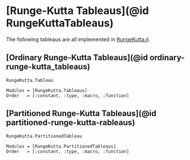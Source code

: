# [Runge-Kutta Tableaus](@id RungeKuttaTableaus)

The following tableaus are all implemented in [RungeKutta.jl](https://github.com/JuliaGNI/RungeKutta.jl).

## [Ordinary Runge-Kutta Tableaus](@id ordinary-runge-kutta_tableaus)

```@docs
RungeKutta.Tableau
```

```@autodocs
Modules = [RungeKutta.Tableaus]
Order   = [:constant, :type, :macro, :function]
```


## [Partitioned Runge-Kutta Tableaus](@id partitioned-runge-kutta-rableaus)

```@docs
RungeKutta.PartitionedTableau
```

```@autodocs
Modules = [RungeKutta.PartitionedTableaus]
Order   = [:constant, :type, :macro, :function]
```
